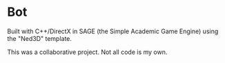 # Bot

Built with C++/DirectX in SAGE (the Simple Academic Game Engine) using the "Ned3D" template.

This was a collaborative project. Not all code is my own.
